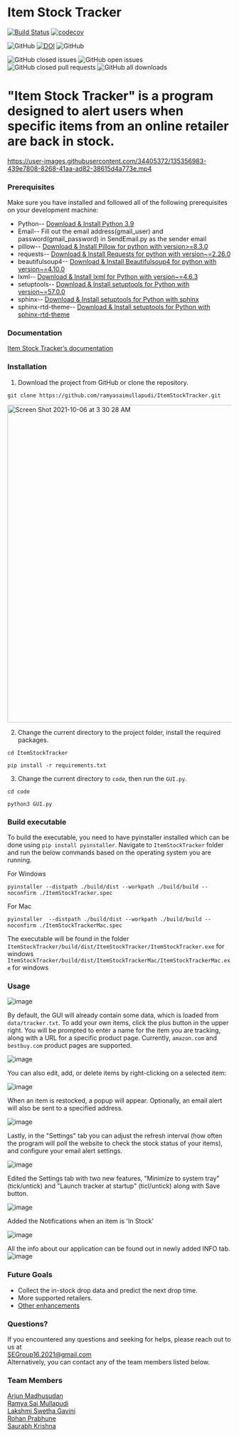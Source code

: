 # Item Stock Tracker
[![Build Status](https://github.com/ramyasaimullapudi/ItemStockTracker/workflows/Build%20Status/badge.svg)](https://github.com/ramyasaimullapudi/ItemStockTracker/actions)
[![codecov](https://codecov.io/gh/ramyasaimullapudi/ItemStockTracker/branch/main/graph/badge.svg?token=EHYPNZ5ACP)](https://codecov.io/gh/ramyasaimullapudi/ItemStockTracker)

![GitHub](https://img.shields.io/badge/language-python-blue.svg)
<a href="https://zenodo.org/badge/latestdoi/416888118"><img src="https://zenodo.org/badge/416888118.svg" alt="DOI"></a>
![GitHub](https://img.shields.io/github/license/ramyasaimullapudi/ItemStockTracker)


![GitHub closed issues](https://img.shields.io/github/issues-closed-raw/ramyasaimullapudi/ItemStockTracker)
![GitHub open issues](https://img.shields.io/github/issues/ramyasaimullapudi/ItemStockTracker)
![GitHub closed pull requests](https://img.shields.io/github/issues-pr-closed/ramyasaimullapudi/ItemStockTracker)
![GitHub all downloads](https://img.shields.io/github/downloads/ramyasaimullapudi/ItemStockTracker/total)


# "Item Stock Tracker" is a program designed to alert users when specific items from an online retailer are back in stock.



https://user-images.githubusercontent.com/34405372/135356983-439e7808-8268-41aa-ad82-38615d4a773e.mp4



### Prerequisites
Make sure you have installed and followed all of the following prerequisites on your development machine:

* Python-- [Download & Install Python 3.9](https://www.python.org/downloads/release/python-390/)
* Email-- Fill out the email address(gmail_user) and password(gmail_password) in SendEmail.py as the sender email
* pillow-- [Download & Install Pillow for python with version>=8.3.0](https://pillow.readthedocs.io/en/stable/)
* requests-- [Download & Install Requests for python with version~=2.26.0](https://docs.python-requests.org/en/latest/)
* beautifulsoup4-- [Download & Install Beautifulsoup4 for python with version~=4.10.0](https://pypi.org/project/beautifulsoup4/)
* lxml-- [Download & Install lxml for Python with version~=4.6.3](https://lxml.de)
* setuptools-- [Download & Install setuptools for Python with version~=57.0.0](https://pypi.org/project/setuptools/)
* sphinx-- [Download & Install setuptools for Python with sphinx](https://www.sphinx-doc.org/en/master/usage/installation.html)
* sphinx-rtd-theme-- [Download & Install setuptools for Python with sphinx-rtd-theme](https://pypi.org/project/sphinx-rtd-theme/)

### Documentation
[Item Stock Tracker’s documentation](https://htmlpreview.github.io/?https://github.com/qchen59/ItemStockTracker/blob/main/docs/build/html/index.html)

### Installation

1. Download the project from GitHub or clone the repository.

`git clone https://github.com/ramyasaimullapudi/ItemStockTracker.git`



<img width="714" alt="Screen Shot 2021-10-06 at 3 30 28 AM" src="https://user-images.githubusercontent.com/34405372/136159116-5de09c46-95ac-4531-ada6-d14933d41478.png">

2. Change the current directory to the project folder, install the required packages.

`cd ItemStockTracker`

`pip install -r requirements.txt`

3. Change the current directory to `code`, then run the `GUI.py`.

`cd code`

`python3 GUI.py`

### Build executable 

To build the executable, you need to have pyinstaller installed which can be done using `pip install pyinstaller`. 
Navigate to `ItemStockTracker` folder and run the below commands based on the operating system you are running.

For Windows 

`pyinstaller --distpath ./build/dist --workpath ./build/build --noconfirm ./ItemStockTracker.spec`

For Mac

`pyinstaller  --distpath ./build/dist --workpath ./build/build --noconfirm ./ItemStockTrackerMac.spec`

The executable will be found in the folder</br>
`ItemStockTracker/build/dist/ItemStockTracker/ItemStockTracker.exe` for windows</br>
`ItemStockTracker/build/dist/ItemStockTrackerMac/ItemStockTrackerMac.exe` for windows



### Usage


![image](https://user-images.githubusercontent.com/30803969/134994728-681060a5-626a-4f5b-85b1-0936a7a9a697.png)

By default, the GUI will already contain some data, which is loaded from `data/tracker.txt`. To add your own items, click the plus button in the upper right. You will be prompted to enter a name for the item you are tracking, along with a URL for a specific product page. Currently, `amazon.com` and `bestbuy.com` product pages are supported.
  
![image](https://user-images.githubusercontent.com/30803969/134995508-7de37397-a552-4af9-82aa-94f13aca6830.png)

You can also edit, add, or delete items by right-clicking on a selected item:
  
  ![image](https://user-images.githubusercontent.com/30803969/134995597-1460417a-a0df-42d4-92a9-c0c0802fa67b.png)

When an item is restocked, a popup will appear. Optionally, an email alert will also be sent to a specified address.
  
  ![image](https://user-images.githubusercontent.com/30803969/134995936-a4088c47-229a-43cf-b01d-a9ae6e787b7b.png)
  
Lastly, in the "Settings" tab you can adjust the refresh interval (how often the program will poll the website to check the stock status of your items), and configure your email alert settings.

  ![image](https://user-images.githubusercontent.com/30803969/134995891-10801bc1-8d94-44be-8e01-1f4bd80fb68d.png)

Edited the Settings tab with two new features, "Minimize to system tray" (tick/untick) and "Launch tracker at startup" (ticl/untick) along with Save button.

![image](https://user-images.githubusercontent.com/19464321/140394652-f033a3b3-21a7-41d0-976e-2b20531f277f.png)

Added the Notifications when an item is 'In Stock'

![image](https://user-images.githubusercontent.com/19464321/140395872-d46da42f-bdea-4296-9cc8-6e68aa21c985.png)

All the info about our application can be found out in newly added INFO tab.
  ![image](https://user-images.githubusercontent.com/19464321/139944383-42c2d554-dc54-4c80-84a8-58cb60fc2c68.png)



### Future Goals
- Collect the in-stock drop data and predict the next drop time.
- More supported retailers.
- [Other enhancements](https://github.com/ramyasaimullapudi/ItemStockTracker/issues)



### Questions?
If you encountered any questions and seeking for helps, please reach out to us at
<br/>[SEGroup16.2021@gmail.com](mailto:SEGroup16.2021@gmail.com)
<br/>Alternatively, you can contact any of the team members listed below.

### Team Members

[Arjun Madhusudan](mailto:amadhus2@ncsu.edu)</br>
[Ramya Sai Mullapudi](mailto:rmullap@ncsu.edu)</br>
[Lakshmi Swetha Gavini](mailto:lgavini@ncsu.edu)</br>
[Rohan Prabhune](mailto:rjprabhu@ncsu.edu)</br>
[Saurabh Krishna](mailto:kvankad@ncsu.edu)</br>

